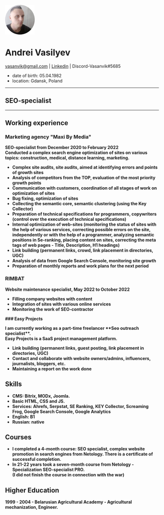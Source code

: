 ![Vasanvik](image/Vasanvik.jpg)
# Andrei Vasilyev
vasanvik@gmail.com | [Linkedin](https://www.linkedin.com/in/andrei-vasilyev/) | Discord-Vasanvik#5685  
* date of birth: 05.04.1982
* location: Gdansk, Poland

_____________
## SEO-specialist
_____________
<h2>Working experience</h2>

 <h3>Marketing agency "Maxi By Media"</h3>
 <p><b>SEO-specialist<b> from December 2020 to February 2022<br> 
 Conducted a complex search engine optimization of sites on various topics: construction, medical, distance learning, marketing.</p>
 <ul>
 <li>Complex site audits, site audits, aimed at identifying errors and points of growth sites</li>
 <li>Analysis of competitors from the TOP, evaluation of the most priority growth points</li>
 <li>Communication with customers, coordination of all stages of work on optimization of sites</li>
 <li>Bug fixing, optimization of sites</li>
 <li>Collecting the semantic core, semantic clustering (using the Key Collector)</li>
 <li>Preparation of technical specifications for programmers, copywriters (control over the execution of technical specifications)</li>
 <li>Internal optimization of web-sites (monitoring the status of sites with the help of various services, correcting possible errors on the site, independently or with   the help of a programmer, analyzing semantic positions in Se-ranking, placing content on sites, correcting the meta tags of web pages - Title, Description, H1         headings)</li>
 <li>Link building (permanent links, crowd, link placement in directories, UGC)</li>
 <li>Analysis of data from Google Search Console, monitoring site growth</li>
 <li>Preparation of monthly reports and work plans for the next period</li>
 </ul>

 <h3>RIMBAT</h3>
 <p>Website maintenance specialist, May 2022 to October 2022</p> 
 <ul>
 <li>Filling company websites with content</li>
 <li>Integration of sites with various online services</li>
 <li>Monitoring the work of SEO-contractor</li>
 </ul>
 ### Easy Projects  <br>   
 <p>I am currently working as a part-time freelancer **Seo outreach specialist**.<br>
 Easy Projects is a SaaS project management platform.</p>
 <ul>
 <li>Link building (permanent links, guest posting, link placement in directories, UGC)</li>
 <li>Contact and collaborate with website owners/admins, influencers, journalists, bloggers, etc.</li>
 <li>Maintaining a report on the work done</li>
</ul>
 
 ## Skills
 * CMS: Bitrix, MODx, Joomla.<br>
 * Basic HTML, CSS and JS.<br>
 * Services: Ahrefs, Serpstat, SE Ranking, KEY Collector, Screaming Frog, Google Search Console, Google Analytics<br>
 * English: B1<br>
 * Russian: native

 ## Courses
  - I completed a 4-month course: **SEO specialist**, complex website promotion in search engines from Netology.
    There is a certificate of successful completion.
  - In 21-22 years took a seven-month course from Netology - **Specialization SEO-specialist PRO**.<br>
    (I did not finish the course in connection with the war)

 ## Higher Education
 1999 - 2004 - Belarusian Agricultural Academy - Agricultural mechanization, Engineer. 

